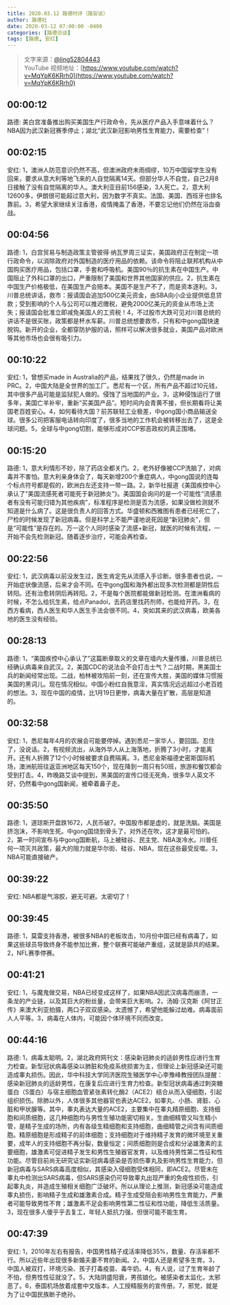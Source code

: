 ```yaml
---
title: 2020.03.12 路德时评（路安谈）
author: 路德社
date: 2020-03-12 07:00:00 -0400
categories: [路德访谈]
tags: [路德, 安红]
---
```


> 文字来源：[@ling52804443](https://twitter.com/ling52804443)  
> YouTube 视频地址：[https://www.youtube.com/watch?v=MqYpK6KRrh0](https://www.youtube.com/watch?v=MqYpK6KRrh0)

## 00:00:12

路德: 美白宫准备推出购买美国生产行政命令，先从医疗产品入手意味着什么？NBA因为武汉新冠赛季停止；湖北“武汉新冠影响男性生育能力，需要检查”！

## 00:02:15

安红: 1，澳洲人防范意识仍然不高，但澳洲政府未雨绸缪，10万中国留学生没有回来，要求从意大利等地飞来的人自觉隔离14天。但部分华人不自觉，自己2月8日接触了没有自觉隔离的华人。澳大利亚目前156感染，3人死亡。2，意大利12600多，伊朗很可能超过意大利，因为数字不真实。法国、美国、西班牙也排名靠前。3，希望大家继续关注香港，疫情掩盖了香港，不要忘记他们仍然在浴血奋战。

## 00:04:56

路德: 1，白宫贸易与制造政策主管彼得·纳瓦罗周三证实，美国政府正在制定一项行政命令，以消除政府对外国制造的医疗用品的依赖。该命令将阻止联邦机构从中国购买医疗用品，包括口罩，手套和呼吸机。美国90％的抗生素在中国生产。中国阻止了外科口罩的出口，严重限制了美国和世界其他国家的供应。2，抗生素在中国生产价格极低，在美国生产会赔本。美国不是生产不了，而是资本逐利。3，川普总统讲话，救市：报请国会追加500亿美元资金，由SBA向小企业提供低息贷款；受到影响的个人与公司可以推迟缴税，避免2000亿美元的资金从市场上流失；报请国会批准立即减免美国人的工资税！4，不过股市大跌可见对川普总统的讲话不是很买账，政策都是杯水车薪。川普总统想要救市，只有和中gong国快速脱钩。新开的企业，全都穿防护服的话，照样可以解决很多就业，美国产品对欧洲等其他市场也会很有吸引力。

## 00:10:22

安红: 1，曾想买made in Australia的产品，结果找了很久，仍然是made in PRC。2，中国大陆是全世界的加工厂。悉尼有一个区，所有产品不超过10元钱，其中很多产品可能是监狱犯人做的。侵蚀了当地国的产业。3，这种侵蚀运行了很多年，美国亡羊补牢，重新“买美国产品”。短时间内会青黄不接，但长期看将让美国老百姓安心。4，如何看待大国？前苏联轻工业极差，中gong国小商品输送全球。很多公司把客服电话转向印度了，很多当地的工作机会被转移出去了，这是全球问题。5，全球与中gong切割，能够形成对CCP邪恶政权的真正围堵。

## 00:15:20

路德: 1，意大利情形不妙，除了药店全都关门。2，老外好像被CCP洗脑了，对病毒并不害怕。意大利亲身体会了，每天新增200个重症病人，中gong国说的连每个标点符号都是假的，欧洲白左还支持一带一路。2，新华社报道《美国疾控中心承认了“美国流感死者可能死于新冠肺炎”》。美国国会询问的是一个可能性“流感患者有没有可能归错为其他疾病”，标准程序是检测是否为流感，如果没做检测就不知道是什么病了。这是很负责人的回答方式。华盛顿和西雅图有患者已经死亡了，尸检的时候发现了新冠病毒。但是科学上不能严谨地说死因是“新冠肺炎”，但是“可能性”是存在的。万一这个人同时感染了流感+新冠，就医的时候有流程，一开始不会先检测新冠。随着逐步治疗，可能会再检查。

## 00:22:56

安红: 1，武汉病毒以前没发生过，医生肯定先从流感入手诊断。很多患者也说，一开始症状像流感，后来才会不同。在中gong国和海外都出现多次检测都是阴性后转阳。还有治愈转阴后再转阳。2，不是每个医院都能做新冠检测。在澳洲看病的时候，不怎么给抗生素，给点Panadol，去药店里找药剂师，也能给开药。3，在西方看病，西人医生和华人医生手法会很不同。4，突如其来的武汉病毒，欧美各地的医生没有经验。

## 00:28:13

路德: 1，“美国疾控中心承认了”这篇断章取义的文章在墙内大量传播，川普总统已经确认病毒来自武汉。2，美国CDC的说法会不会打击士气？二战时期，黑美国士兵的新闻经常出现。二战，柏林被攻陷前一刻，还在宣传大胜，美国的媒体习惯报美国的黑词儿。现在情况相似。中国小粉红自我意淫，真实情况远远超过小老百姓的想法。3，现在中国的疫情，比1月19日更惨，病毒大量在扩散，高层是知道的。

## 00:32:58

安红: 1，悉尼每年4月的农展会可能要停掉。遇到悉尼一家华人，要回国。忍住了，没说话。2，有视频流出，从海外华人从上海落地，折腾了3小时，才能离开。还有人折腾了12个小时候被要求自费隔离。3，悉尼金斯福德史密斯国际机场，澳洲航班往返亚洲地区每天150个，现在降到一周只有50班，旅游和餐饮都会受到打击。4，昨晚路艾谈中提到，黑美国的宣传口径无死角，很多华人英文不好，仍然看中gong国新闻，被牵着鼻子走。

## 00:35:50

路德: 1，道琼斯开盘跌1672，人民币破7。中国股市都是虚的，就是洗脑。美国是挤泡沫，不影响生死。中gong国烧到骨头了，对外还在吹，这才是最可怕的。2，第一时间宣布与中gong国断航，马上被硅谷、民主党、NBA泼冷水。川普任何一项灭共政策，最大的阻力就是华尔街、硅谷、NBA，现在这些最受反噬。3，NBA可能直接破产。

## 00:39:22

安红: NBA都是气溶胶，避无可避。太密切了！

## 00:39:45

路德: 1，莫雷支持香港，被很多NBA的老板攻击，10月份中国已经有病毒了，如果这些球员导致终身不能参加比赛，整个联赛可能破产重组，这就是舔共的结果。2，NFL赛季停赛。

## 00:41:21

安红: 1，与魔鬼做交易，NBA已经变成这样了，如果NBA因武汉病毒而崩溃，一条龙的产业链，以及其巨大的粉丝量，会带来巨大影响。2，汤姆·汉克斯《阿甘正传》来澳大利亚拍摄，两口子双双感染。太遗憾了，希望他能躲过劫难。病毒面前人人平等。3，病毒在人体内，可能因个体环境不同而改变。

## 00:44:16

路德: 1，病毒太聪明。2，湖北政府网刊文：感染新冠肺炎的适龄男性应进行生育力检查。新型冠状病毒感染以肺脏和免疫系统损害为主，但理论上新冠感染还可能造成睾丸损伤。因此，华中科技大学同济医院生殖医学中心李豫峰教授团队提醒：感染新冠肺炎的适龄男性，在康复后应进行生育力检查。新型冠状病毒通过刺突糖蛋白（S蛋白）与宿主细胞血管紧张素转化酶2（ACE2）结合从而入侵细胞，引起组织损伤。除肺以外，人体很多其他器官也表达ACE2，如睾丸、小肠、肾脏、心脏和甲状腺等。其中，睾丸表达大量的ACE2，主要集中在睾丸精原细胞、支持细胞和间质细胞，这几种细胞均与男性生殖功能密切相关。生曲细精管又叫生精小管，是精子生成的场所，内有各级生精细胞和支持细胞，曲细精管之间含有间质细胞。精原细胞是形成精子的前体细胞；支持细胞对于维持精子发育的微环境至关重要，成年人的支持细胞不再分裂，数量恒定；间质细胞则是合成和分泌雄激素的主要细胞，雄激素可促进精子发生和男性生殖器官发育，以及维持男性第二性征和性功能。尽管目前尚无研究证实新冠病毒感染是否损伤睾丸及影响男性生育能力，但新冠病毒与SARS病毒高度相似，其感染入侵细胞受体相同，即ACE2。尽管未在睾丸中检测出SARS病毒，但SARS感染仍可导致睾丸出现严重的免疫性损伤，引起睾丸炎，并造成生殖相关细胞广泛破坏。所以从理论上推测，新冠感染可能造成睾丸损伤，影响精子生成和雄激素合成。精子生成受阻会影响男性生育能力，严重者可能导致男性不育；雄激素不足会影响男性第二性征和性功能，降低生活质量。3，现在很多人傻乎乎去复工，年轻人抵抗力强，但很可能不能生育。

## 00:47:39

安红: 1，2010年左右有报告，中国男性精子成活率降低35%，数量、存活率都不行。所以近些年出现很多新婚夫妻不育的新闻。2，中国人还是希望多生育。3，中国人被双打，环境污染、孩子打毒疫苗、毒牛奶。4，有人说，过了生育年龄了不怕，但男性性征就没了。5，大陆阴盛阳衰，男孩娘化。被感染者太监化，太邪恶了。6，泰国机场放着成套中文版本，人工授精服务的宣传册。7，邪党，就是为了让中国民族断子绝孙。
